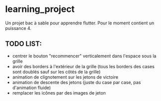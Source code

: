 # learning_project

Un projet bac à sable pour apprendre flutter.
Pour le moment contient un puissance 4.

## TODO LIST:

* centrer le bouton "recommencer" verticalement dans l'espace sous la grille
* avoir des borders à l'extérieur de la grille (tous les borders des cases sont doublés sauf sur les côtés de la grille)
* animation de clignotement sur les jetons de victoire
* animation de descente des jetons (juste du case par case, pas d'animation fluide)
* remplacer les icônes par des images de jeton
